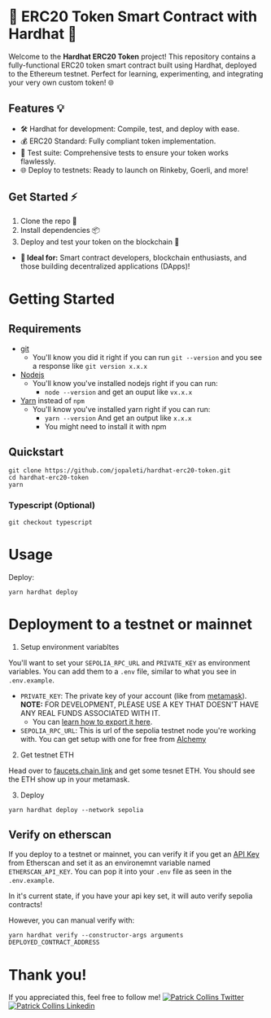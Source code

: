 # 🚀 ERC20 Token Smart Contract with Hardhat 🎯
Welcome to the **Hardhat ERC20 Token** project! This repository contains a fully-functional ERC20 token smart contract built using Hardhat, deployed to the Ethereum testnet. Perfect for learning, experimenting, and integrating your very own custom token! 🌐

## Features 💡
- 🛠️ Hardhat for development: Compile, test, and deploy with ease.
- 💰 ERC20 Standard: Fully compliant token implementation.
- 🧪 Test suite: Comprehensive tests to ensure your token works flawlessly.
- 🌐 Deploy to testnets: Ready to launch on Rinkeby, Goerli, and more!
## Get Started ⚡
1. Clone the repo 🔗
2. Install dependencies 📦
3. Deploy and test your token on the blockchain 🚀
- **💼 Ideal for:** Smart contract developers, blockchain enthusiasts, and those building decentralized applications (DApps)!

# Getting Started

## Requirements

- [git](https://git-scm.com/book/en/v2/Getting-Started-Installing-Git)
  - You'll know you did it right if you can run `git --version` and you see a response like `git version x.x.x`
- [Nodejs](https://nodejs.org/en/)
  - You'll know you've installed nodejs right if you can run:
    - `node --version` and get an ouput like `vx.x.x`
- [Yarn](https://classic.yarnpkg.com/lang/en/docs/install/) instead of `npm`
  - You'll know you've installed yarn right if you can run:
    - `yarn --version` And get an output like `x.x.x`
    - You might need to install it with npm

## Quickstart

```
git clone https://github.com/jopaleti/hardhat-erc20-token.git
cd hardhat-erc20-token
yarn
```

### Typescript (Optional)

```
git checkout typescript
```

# Usage

Deploy:

```
yarn hardhat deploy
```

# Deployment to a testnet or mainnet

1. Setup environment variabltes

You'll want to set your `SEPOLIA_RPC_URL` and `PRIVATE_KEY` as environment variables. You can add them to a `.env` file, similar to what you see in `.env.example`.

- `PRIVATE_KEY`: The private key of your account (like from [metamask](https://metamask.io/)). **NOTE:** FOR DEVELOPMENT, PLEASE USE A KEY THAT DOESN'T HAVE ANY REAL FUNDS ASSOCIATED WITH IT.
  - You can [learn how to export it here](https://metamask.zendesk.com/hc/en-us/articles/360015289632-How-to-Export-an-Account-Private-Key).
- `SEPOLIA_RPC_URL`: This is url of the sepolia testnet node you're working with. You can get setup with one for free from [Alchemy](https://alchemy.com/?a=673c802981)

2. Get testnet ETH

Head over to [faucets.chain.link](https://faucets.chain.link/) and get some tesnet ETH. You should see the ETH show up in your metamask.

3. Deploy

```
yarn hardhat deploy --network sepolia
```

## Verify on etherscan

If you deploy to a testnet or mainnet, you can verify it if you get an [API Key](https://etherscan.io/myapikey) from Etherscan and set it as an environemnt variable named `ETHERSCAN_API_KEY`. You can pop it into your `.env` file as seen in the `.env.example`.

In it's current state, if you have your api key set, it will auto verify sepolia contracts!

However, you can manual verify with:

```
yarn hardhat verify --constructor-args arguments DEPLOYED_CONTRACT_ADDRESS
```

# Thank you!

If you appreciated this, feel free to follow me!
[![Patrick Collins Twitter](https://img.shields.io/badge/Twitter-1DA1F2?style=for-the-badge&logo=twitter&logoColor=white)](https://x.com/OpaletiSegun)
[![Patrick Collins Linkedin](https://img.shields.io/badge/LinkedIn-0077B5?style=for-the-badge&logo=linkedin&logoColor=white)](https://www.linkedin.com/in/oluwatobijohnson4)
